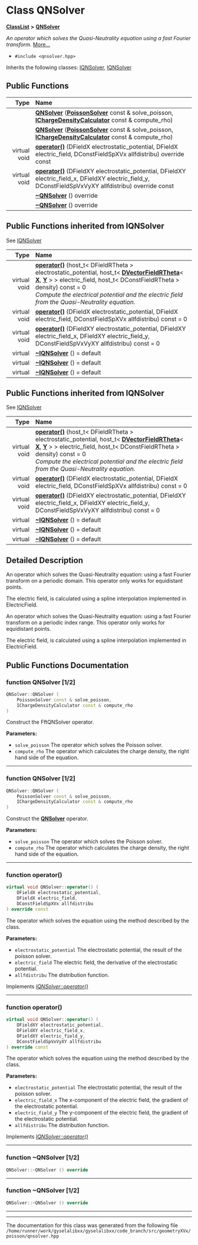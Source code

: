 

# Class QNSolver



[**ClassList**](annotated.md) **>** [**QNSolver**](classQNSolver.md)



_An operator which solves the Quasi-Neutrality equation using a fast Fourier transform._ [More...](#detailed-description)

* `#include <qnsolver.hpp>`



Inherits the following classes: [IQNSolver](classIQNSolver.md),  [IQNSolver](classIQNSolver.md)










































































## Public Functions

| Type | Name |
| ---: | :--- |
|   | [**QNSolver**](#function-qnsolver-12) ([**PoissonSolver**](classIPoissonSolver.md) const & solve\_poisson, [**IChargeDensityCalculator**](classIChargeDensityCalculator.md) const & compute\_rho) <br> |
|   | [**QNSolver**](#function-qnsolver-12) ([**PoissonSolver**](classIPoissonSolver.md) const & solve\_poisson, [**IChargeDensityCalculator**](classIChargeDensityCalculator.md) const & compute\_rho) <br> |
| virtual void | [**operator()**](#function-operator) (DFieldX electrostatic\_potential, DFieldX electric\_field, DConstFieldSpXVx allfdistribu) override const<br> |
| virtual void | [**operator()**](#function-operator_1) (DFieldXY electrostatic\_potential, DFieldXY electric\_field\_x, DFieldXY electric\_field\_y, DConstFieldSpVxVyXY allfdistribu) override const<br> |
|   | [**~QNSolver**](#function-qnsolver-12) () override<br> |
|   | [**~QNSolver**](#function-qnsolver-12) () override<br> |


## Public Functions inherited from IQNSolver

See [IQNSolver](classIQNSolver.md)

| Type | Name |
| ---: | :--- |
| virtual void | [**operator()**](classIQNSolver.md#function-operator) (host\_t&lt; DFieldRTheta &gt; electrostatic\_potential, host\_t&lt; [**DVectorFieldRTheta**](classVectorField.md)&lt; [**X**](structX.md), [**Y**](structY.md) &gt; &gt; electric\_field, host\_t&lt; DConstFieldRTheta &gt; density) const = 0<br>_Compute the electrical potential and the electric field from the Quasi-Neutrality equation._  |
| virtual void | [**operator()**](classIQNSolver.md#function-operator_1) (DFieldX electrostatic\_potential, DFieldX electric\_field, DConstFieldSpXVx allfdistribu) const = 0<br> |
| virtual void | [**operator()**](classIQNSolver.md#function-operator_2) (DFieldXY electrostatic\_potential, DFieldXY electric\_field\_x, DFieldXY electric\_field\_y, DConstFieldSpVxVyXY allfdistribu) const = 0<br> |
| virtual  | [**~IQNSolver**](classIQNSolver.md#function-iqnsolver-13) () = default<br> |
| virtual  | [**~IQNSolver**](classIQNSolver.md#function-iqnsolver-13) () = default<br> |
| virtual  | [**~IQNSolver**](classIQNSolver.md#function-iqnsolver-13) () = default<br> |


## Public Functions inherited from IQNSolver

See [IQNSolver](classIQNSolver.md)

| Type | Name |
| ---: | :--- |
| virtual void | [**operator()**](classIQNSolver.md#function-operator) (host\_t&lt; DFieldRTheta &gt; electrostatic\_potential, host\_t&lt; [**DVectorFieldRTheta**](classVectorField.md)&lt; [**X**](structX.md), [**Y**](structY.md) &gt; &gt; electric\_field, host\_t&lt; DConstFieldRTheta &gt; density) const = 0<br>_Compute the electrical potential and the electric field from the Quasi-Neutrality equation._  |
| virtual void | [**operator()**](classIQNSolver.md#function-operator_1) (DFieldX electrostatic\_potential, DFieldX electric\_field, DConstFieldSpXVx allfdistribu) const = 0<br> |
| virtual void | [**operator()**](classIQNSolver.md#function-operator_2) (DFieldXY electrostatic\_potential, DFieldXY electric\_field\_x, DFieldXY electric\_field\_y, DConstFieldSpVxVyXY allfdistribu) const = 0<br> |
| virtual  | [**~IQNSolver**](classIQNSolver.md#function-iqnsolver-13) () = default<br> |
| virtual  | [**~IQNSolver**](classIQNSolver.md#function-iqnsolver-13) () = default<br> |
| virtual  | [**~IQNSolver**](classIQNSolver.md#function-iqnsolver-13) () = default<br> |
















































































## Detailed Description


An operator which solves the Quasi-Neutrality equation:  using a fast Fourier transform on a periodic domain. This operator only works for equidistant points.


The electric field,  is calculated using a spline interpolation implemented in ElectricField.


An operator which solves the Quasi-Neutrality equation:  using a fast Fourier transform on a periodic index range. This operator only works for equidistant points.


The electric field,  is calculated using a spline interpolation implemented in ElectricField. 


    
## Public Functions Documentation




### function QNSolver [1/2]

```C++
QNSolver::QNSolver (
    PoissonSolver const & solve_poisson,
    IChargeDensityCalculator const & compute_rho
) 
```



Construct the FftQNSolver operator.




**Parameters:**


* `solve_poisson` The operator which solves the Poisson solver. 
* `compute_rho` The operator which calculates the charge density, the right hand side of the equation. 




        

<hr>



### function QNSolver [1/2]

```C++
QNSolver::QNSolver (
    PoissonSolver const & solve_poisson,
    IChargeDensityCalculator const & compute_rho
) 
```



Construct the [**QNSolver**](classQNSolver.md) operator.




**Parameters:**


* `solve_poisson` The operator which solves the Poisson solver. 
* `compute_rho` The operator which calculates the charge density, the right hand side of the equation. 




        

<hr>



### function operator() 

```C++
virtual void QNSolver::operator() (
    DFieldX electrostatic_potential,
    DFieldX electric_field,
    DConstFieldSpXVx allfdistribu
) override const
```



The operator which solves the equation using the method described by the class.




**Parameters:**


* `electrostatic_potential` The electrostatic potential, the result of the poisson solver. 
* `electric_field` The electric field, the derivative of the electrostatic potential. 
* `allfdistribu` The distribution function. 




        
Implements [*IQNSolver::operator()*](classIQNSolver.md#function-operator_1)


<hr>



### function operator() 

```C++
virtual void QNSolver::operator() (
    DFieldXY electrostatic_potential,
    DFieldXY electric_field_x,
    DFieldXY electric_field_y,
    DConstFieldSpVxVyXY allfdistribu
) override const
```



The operator which solves the equation using the method described by the class.




**Parameters:**


* `electrostatic_potential` The electrostatic potential, the result of the poisson solver. 
* `electric_field_x` The x-component of the electric field, the gradient of the electrostatic potential. 
* `electric_field_y` The y-component of the electric field, the gradient of the electrostatic potential. 
* `allfdistribu` The distribution function. 




        
Implements [*IQNSolver::operator()*](classIQNSolver.md#function-operator_2)


<hr>



### function ~QNSolver [1/2]

```C++
QNSolver::~QNSolver () override
```




<hr>



### function ~QNSolver [1/2]

```C++
QNSolver::~QNSolver () override
```




<hr>

------------------------------
The documentation for this class was generated from the following file `/home/runner/work/gyselalibxx/gyselalibxx/code_branch/src/geometryXVx/poisson/qnsolver.hpp`

